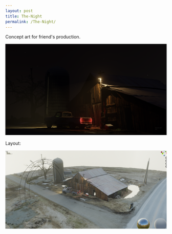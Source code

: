 ```yaml
---
layout: post
title: The-Night
permalink: /The-Night/
---
```

Concept art for friend's production.

[![The-Night](/assets/The-Night.png/)](/assets/The-Night.png)

Layout:

[![The-Night](/assets/The-Night-Layout.PNG/)](/assets/The-Night-Layout.PNG)

